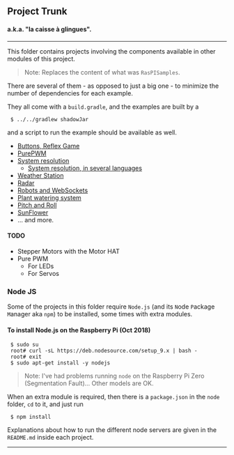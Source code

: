 ## Project Trunk
#### a.k.a. "la caisse &agrave; glingues".
---
This folder contains projects involving the components available in other modules of this project.
> Note: Replaces the content of what was `RasPISamples`.

There are several of them - as opposed to just a big one - to minimize the number
of dependencies for each example.

They all come with a `build.gradle`, and the examples are built by a
```
 $ ../../gradlew shadowJar
```
and a script to run the example should be available as well.

- [Buttons, Reflex Game](Button.Reflex)
- [PurePWM](PurePWM)
- [System resolution](System.Languages)
    - [System resolution, in several languages](System.Languages/LanguageComparison.md)
- [Weather Station](Weather.Station)
- [Radar](RasPiRadar)
- [Robots and WebSockets](Motors)
- [Plant watering system](PlantWateringSystem)
- [Pitch and Roll](LSM303)
- [SunFlower](SunFlower)
- ... and more.

#### TODO
- Stepper Motors with the Motor HAT
- Pure PWM
    - For LEDs
    - For Servos

### Node JS
Some of the projects in this folder require `Node.js` (and its `N`ode `P`ackage `M`anager aka `npm`) to be installed, some times with extra modules.

#### To install Node.js on the Raspberry Pi (Oct 2018)
```
 $ sudo su
 root# curl -sL https://deb.nodesource.com/setup_9.x | bash -
 root# exit
 $ sudo apt-get install -y nodejs
```

> Note: I've had problems running `node` on the Raspberry Pi Zero (Segmentation Fault)...
> Other models are OK.

When an extra module is required, then there is a `package.json` in the `node ` folder, `cd` to it, and
 just run
```
 $ npm install
```
Explanations about how to run the different node servers are given in the `README.md` inside each project.

---
